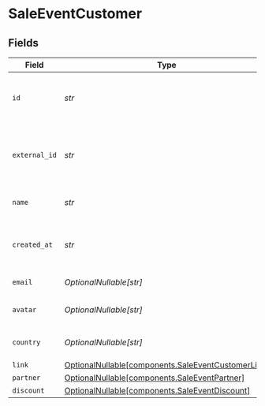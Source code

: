 # SaleEventCustomer


## Fields

| Field                                                                                                  | Type                                                                                                   | Required                                                                                               | Description                                                                                            |
| ------------------------------------------------------------------------------------------------------ | ------------------------------------------------------------------------------------------------------ | ------------------------------------------------------------------------------------------------------ | ------------------------------------------------------------------------------------------------------ |
| `id`                                                                                                   | *str*                                                                                                  | :heavy_check_mark:                                                                                     | The unique identifier of the customer in Dub.                                                          |
| `external_id`                                                                                          | *str*                                                                                                  | :heavy_check_mark:                                                                                     | Unique identifier for the customer in the client's app.                                                |
| `name`                                                                                                 | *str*                                                                                                  | :heavy_check_mark:                                                                                     | Name of the customer.                                                                                  |
| `created_at`                                                                                           | *str*                                                                                                  | :heavy_check_mark:                                                                                     | The date the customer was created.                                                                     |
| `email`                                                                                                | *OptionalNullable[str]*                                                                                | :heavy_minus_sign:                                                                                     | Email of the customer.                                                                                 |
| `avatar`                                                                                               | *OptionalNullable[str]*                                                                                | :heavy_minus_sign:                                                                                     | Avatar URL of the customer.                                                                            |
| `country`                                                                                              | *OptionalNullable[str]*                                                                                | :heavy_minus_sign:                                                                                     | Country of the customer.                                                                               |
| `link`                                                                                                 | [OptionalNullable[components.SaleEventCustomerLink]](../../models/components/saleeventcustomerlink.md) | :heavy_minus_sign:                                                                                     | N/A                                                                                                    |
| `partner`                                                                                              | [OptionalNullable[components.SaleEventPartner]](../../models/components/saleeventpartner.md)           | :heavy_minus_sign:                                                                                     | N/A                                                                                                    |
| `discount`                                                                                             | [OptionalNullable[components.SaleEventDiscount]](../../models/components/saleeventdiscount.md)         | :heavy_minus_sign:                                                                                     | N/A                                                                                                    |